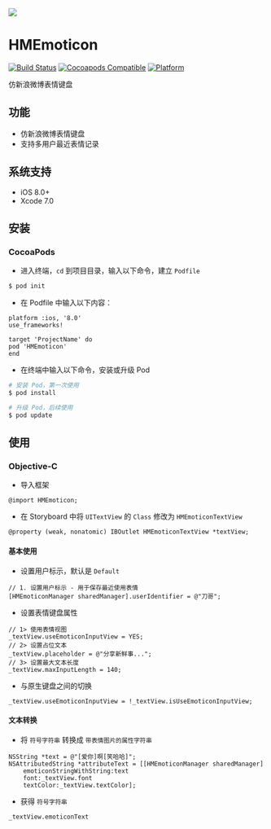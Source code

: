![](http://www.itheima.com/uploads/2015/08/198x57.png)

# HMEmoticon
[![Build Status](https://travis-ci.org/itheima-developer/HMEmoticon.svg?branch=master)](https://travis-ci.org/itheima-developer/HMEmoticon)
[![Cocoapods Compatible](https://img.shields.io/cocoapods/v/HMEmoticon.svg)](https://img.shields.io/cocoapods/v/HMEmoticon.svg)
[![Platform](https://img.shields.io/cocoapods/p/HMEmoticon.svg?style=flat)](http://cocoadocs.org/docsets/HMEmoticon)

仿新浪微博表情键盘

## 功能

* 仿新浪微博表情键盘
* 支持多用户最近表情记录

## 系统支持

* iOS 8.0+
* Xcode 7.0

## 安装 

### CocoaPods

* 进入终端，`cd` 到项目目录，输入以下命令，建立 `Podfile`

```bash
$ pod init
```

* 在 Podfile 中输入以下内容：

```
platform :ios, '8.0'
use_frameworks!

target 'ProjectName' do
pod 'HMEmoticon'
end
```

* 在终端中输入以下命令，安装或升级 Pod

```bash
# 安装 Pod，第一次使用
$ pod install

# 升级 Pod，后续使用
$ pod update
```

## 使用

### Objective-C

* 导入框架

```objc
@import HMEmoticon;
```

* 在 Storyboard 中将 `UITextView` 的 `Class` 修改为 `HMEmoticonTextView`

```objc
@property (weak, nonatomic) IBOutlet HMEmoticonTextView *textView;
```

#### 基本使用

* 设置用户标示，默认是 `Default`

```objc
// 1. 设置用户标示 - 用于保存最近使用表情
[HMEmoticonManager sharedManager].userIdentifier = @"刀哥";
```

* 设置表情键盘属性

```objc
// 1> 使用表情视图
_textView.useEmoticonInputView = YES;
// 2> 设置占位文本
_textView.placeholder = @"分享新鲜事...";
// 3> 设置最大文本长度
_textView.maxInputLength = 140;
```

* 与原生键盘之间的切换

```objc
_textView.useEmoticonInputView = !_textView.isUseEmoticonInputView;
```

#### 文本转换

* 将 `符号字符串` 转换成 `带表情图片的属性字符串`

```objc
NSString *text = @"[爱你]啊[笑哈哈]";
NSAttributedString *attributeText = [[HMEmoticonManager sharedManager]
    emoticonStringWithString:text
    font:_textView.font
    textColor:_textView.textColor];
```

* 获得 `符号字符串`

```objc
_textView.emoticonText
```

